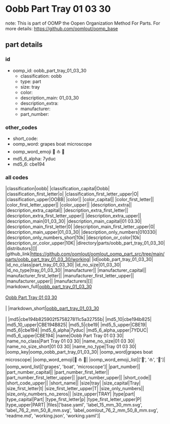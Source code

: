 # Oobb Part Tray 01 03 30  

note: This is part of OOMP the Oopen Organization Method For Parts. For more details: https://github.com/oomlout/oomp_base

##  part details





### id
* oomp_id: oobb_part_tray_01_03_30
  * classification: oobb
  * type: part
  * size: tray
  * color: 
  * description_main: 01_03_30
  * description_extra: 
  * manufacturer: 
  * part_number: 

### other_codes
* short_code: 
* oomp_word: grapes boat microscope
* oomp_word_emoji :grapes: :boat: :microscope:
* md5_6_alpha: 7yduc
* md5_6: cbe194

### all codes 
|classification|oobb|
|classification_capital|Oobb|
|classification_first_letter|o|
|classification_first_letter_upper|O|
|classification_upper|OOBB|
|color||
|color_capital||
|color_first_letter||
|color_first_letter_upper||
|color_upper||
|description_extra||
|description_extra_capital||
|description_extra_first_letter||
|description_extra_first_letter_upper||
|description_extra_upper||
|description_main|01_03_30|
|description_main_capital|01 03.30|
|description_main_first_letter|0|
|description_main_first_letter_upper|0|
|description_main_upper|01_03_30|
|description_only_numbers|010330|
|description_only_numbers_short|10k|
|description_or_color|10k|
|description_or_color_upper|10K|
|directory|parts/oobb_part_tray_01_03_30|
|distributors|[]|
|github_link|https://github.com/oomlout/oomlout_oomp_part_src/tree/main/parts/oobb_part_tray_01_03_30/working|
|id|oobb_part_tray_01_03_30|
|id_no_class|part_tray_01_03_30|
|id_no_size|01_03_30|
|id_no_type|tray_01_03_30|
|manufacturer||
|manufacturer_capital||
|manufacturer_first_letter||
|manufacturer_first_letter_upper||
|manufacturer_upper||
|manufacturers|[]|
|markdown_full|[oobb_part_tray_01_03_30](https://github.com/oomlout/oomlout_oomp_part_src/tree/main/parts/oobb_part_tray_01_03_30/working)<br>[](https://github.com/oomlout/oomlout_oomp_part_src/tree/main/parts/oobb_part_tray_01_03_30/working)<br>[Oobb Part Tray 01 03 30](https://github.com/oomlout/oomlout_oomp_part_src/tree/main/parts/oobb_part_tray_01_03_30/working)<br><br>|
|markdown_short|[oobb_part_tray_01_03_30](https://github.com/oomlout/oomlout_oomp_part_src/tree/main/parts/oobb_part_tray_01_03_30/working)<br><br>|
|md5|cbe194b825902f575827811c5a32755b|
|md5_10|cbe194b825|
|md5_10_upper|CBE194B825|
|md5_5|cbe19|
|md5_5_upper|CBE19|
|md5_6|cbe194|
|md5_6_alpha|7yduc|
|md5_6_alpha_upper|7YDUC|
|md5_6_upper|CBE194|
|name|Oobb Part Tray 01 03 30|
|name_no_class|Part Tray 01 03 30|
|name_no_size|01 03 30|
|name_no_size_short|01 03 30|
|name_no_type|Tray 01 03 30|
|oomp_key|oomp_oobb_part_tray_01_03_30|
|oomp_word|grapes boat microscope|
|oomp_word_emoji|:grapes: :boat: :microscope:|
|oomp_word_emoji_list|[':grapes:', ':boat:', ':microscope:']|
|oomp_word_list|['grapes', 'boat', 'microscope']|
|part_number||
|part_number_capital||
|part_number_first_letter||
|part_number_first_letter_upper||
|part_number_upper||
|short_code||
|short_code_upper||
|short_name||
|size|tray|
|size_capital|Tray|
|size_first_letter|t|
|size_first_letter_upper|T|
|size_only_numbers||
|size_only_numbers_no_zeros||
|size_upper|TRAY|
|type|part|
|type_capital|Part|
|type_first_letter|p|
|type_first_letter_upper|P|
|type_upper|PART|
|files|['base.yaml', 'label_15_mm_30_mm.svg', 'label_76_2_mm_50_8_mm.svg', 'label_oomlout_76_2_mm_50_8_mm.svg', 'readme.md', 'working.json', 'working.yaml']|
